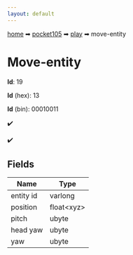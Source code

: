 ```yaml
---
layout: default
---
```


[home](/) ➡ [pocket105](/protocol/pocket105) ➡ [play](/protocol/pocket105/play) ➡ move-entity

# Move-entity

**Id**: 19

**Id** (hex): 13

**Id** (bin): 00010011

✔️

✔️

## Fields

Name | Type
---|---
entity id | varlong
position | float&lt;xyz&gt;
pitch | ubyte
head yaw | ubyte
yaw | ubyte

